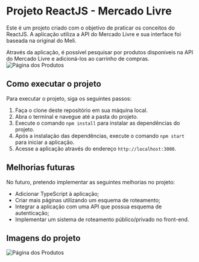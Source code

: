 # Projeto ReactJS - Mercado Livre

Este é um projeto criado com o objetivo de praticar os conceitos do ReactJS. A aplicação utiliza a API do Mercado Livre e sua interface foi baseada na original do Meli. 

Através da aplicação, é possível pesquisar por produtos disponíveis na API do Mercado Livre e adicioná-los ao carrinho de compras.
![Página dos Produtos](https://github.com/Mariano-SI/Mini-Mercado-Livre-ReactJS/blob/master/images/meli1.png?raw=true)
## Como executar o projeto

Para executar o projeto, siga os seguintes passos:

1. Faça o clone deste repositório em sua máquina local.
2. Abra o terminal e navegue até a pasta do projeto.
3. Execute o comando `npm install` para instalar as dependências do projeto.
4. Após a instalação das dependências, execute o comando `npm start` para iniciar a aplicação.
5. Acesse a aplicação através do endereço `http://localhost:3000`.

## Melhorias futuras

No futuro, pretendo implementar as seguintes melhorias no projeto:

- Adicionar TypeScript à aplicação;
- Criar mais páginas utilizando um esquema de roteamento;
- Integrar a aplicação com uma API que possua esquema de autenticação;
- Implementar um sistema de roteamento público/privado no front-end.
  
## Imagens do projeto

![Página dos Produtos](https://github.com/Mariano-SI/Mini-Mercado-Livre-ReactJS/blob/master/images/Mel2.png?raw=true)
